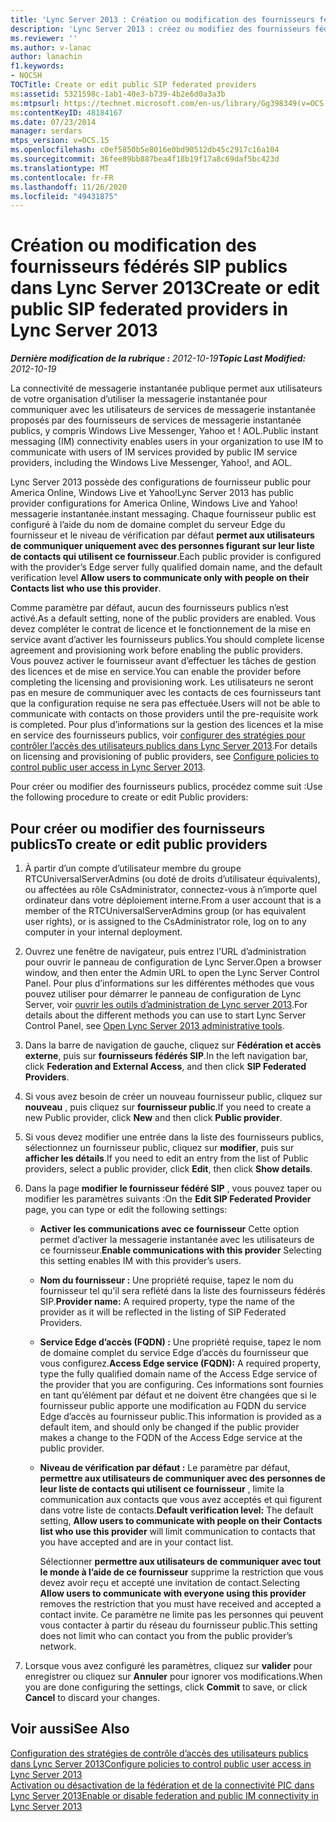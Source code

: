```yaml
---
title: 'Lync Server 2013 : Création ou modification des fournisseurs fédérés SIP publics'
description: 'Lync Server 2013 : créez ou modifiez des fournisseurs fédérés SIP publics.'
ms.reviewer: ''
ms.author: v-lanac
author: lanachin
f1.keywords:
- NOCSH
TOCTitle: Create or edit public SIP federated providers
ms:assetid: 5321598c-1ab1-40e3-b739-4b2e6d0a3a3b
ms:mtpsurl: https://technet.microsoft.com/en-us/library/Gg398349(v=OCS.15)
ms:contentKeyID: 48184167
ms.date: 07/23/2014
manager: serdars
mtps_version: v=OCS.15
ms.openlocfilehash: c0ef5850b5e8016e0bd90512db45c2917c16a104
ms.sourcegitcommit: 36fee89bb887bea4f18b19f17a8c69daf5bc423d
ms.translationtype: MT
ms.contentlocale: fr-FR
ms.lasthandoff: 11/26/2020
ms.locfileid: "49431875"
---
```

# <a name="create-or-edit-public-sip-federated-providers-in-lync-server-2013"></a><span data-ttu-id="3ed74-103">Création ou modification des fournisseurs fédérés SIP publics dans Lync Server 2013</span><span class="sxs-lookup"><span data-stu-id="3ed74-103">Create or edit public SIP federated providers in Lync Server 2013</span></span>

<div data-xmlns="http://www.w3.org/1999/xhtml">

<div class="topic" data-xmlns="http://www.w3.org/1999/xhtml" data-msxsl="urn:schemas-microsoft-com:xslt" data-cs="https://msdn.microsoft.com/">

<div data-asp="https://msdn2.microsoft.com/asp">



</div>

<div id="mainSection">

<div id="mainBody"><span data-ttu-id="3ed74-104">

<span> </span></span><span class="sxs-lookup"><span data-stu-id="3ed74-104">

<span> </span></span></span>

<span data-ttu-id="3ed74-105">_**Dernière modification de la rubrique :** 2012-10-19_</span><span class="sxs-lookup"><span data-stu-id="3ed74-105">_**Topic Last Modified:** 2012-10-19_</span></span>

<span data-ttu-id="3ed74-106">La connectivité de messagerie instantanée publique permet aux utilisateurs de votre organisation d’utiliser la messagerie instantanée pour communiquer avec les utilisateurs de services de messagerie instantanée proposés par des fournisseurs de services de messagerie instantanée publics, y compris Windows Live Messenger, Yahoo et \! AOL.</span><span class="sxs-lookup"><span data-stu-id="3ed74-106">Public instant messaging (IM) connectivity enables users in your organization to use IM to communicate with users of IM services provided by public IM service providers, including the Windows Live Messenger, Yahoo\!, and AOL.</span></span>

<span data-ttu-id="3ed74-107">Lync Server 2013 possède des configurations de fournisseur public pour America Online, Windows Live et Yahoo\!</span><span class="sxs-lookup"><span data-stu-id="3ed74-107">Lync Server 2013 has public provider configurations for America Online, Windows Live and Yahoo\!</span></span> <span data-ttu-id="3ed74-108">messagerie instantanée.</span><span class="sxs-lookup"><span data-stu-id="3ed74-108">instant messaging.</span></span> <span data-ttu-id="3ed74-109">Chaque fournisseur public est configuré à l’aide du nom de domaine complet du serveur Edge du fournisseur et le niveau de vérification par défaut **permet aux utilisateurs de communiquer uniquement avec des personnes figurant sur leur liste de contacts qui utilisent ce fournisseur**.</span><span class="sxs-lookup"><span data-stu-id="3ed74-109">Each public provider is configured with the provider’s Edge server fully qualified domain name, and the default verification level **Allow users to communicate only with people on their Contacts list who use this provider**.</span></span>

<span data-ttu-id="3ed74-110">Comme paramètre par défaut, aucun des fournisseurs publics n’est activé.</span><span class="sxs-lookup"><span data-stu-id="3ed74-110">As a default setting, none of the public providers are enabled.</span></span> <span data-ttu-id="3ed74-111">Vous devez compléter le contrat de licence et le fonctionnement de la mise en service avant d’activer les fournisseurs publics.</span><span class="sxs-lookup"><span data-stu-id="3ed74-111">You should complete license agreement and provisioning work before enabling the public providers.</span></span> <span data-ttu-id="3ed74-112">Vous pouvez activer le fournisseur avant d’effectuer les tâches de gestion des licences et de mise en service.</span><span class="sxs-lookup"><span data-stu-id="3ed74-112">You can enable the provider before completing the licensing and provisioning work.</span></span> <span data-ttu-id="3ed74-113">Les utilisateurs ne seront pas en mesure de communiquer avec les contacts de ces fournisseurs tant que la configuration requise ne sera pas effectuée.</span><span class="sxs-lookup"><span data-stu-id="3ed74-113">Users will not be able to communicate with contacts on those providers until the pre-requisite work is completed.</span></span> <span data-ttu-id="3ed74-114">Pour plus d’informations sur la gestion des licences et la mise en service des fournisseurs publics, voir [configurer des stratégies pour contrôler l’accès des utilisateurs publics dans Lync Server 2013](lync-server-2013-configure-policies-to-control-public-user-access.md).</span><span class="sxs-lookup"><span data-stu-id="3ed74-114">For details on licensing and provisioning of public providers, see [Configure policies to control public user access in Lync Server 2013](lync-server-2013-configure-policies-to-control-public-user-access.md).</span></span>

<span data-ttu-id="3ed74-115">Pour créer ou modifier des fournisseurs publics, procédez comme suit :</span><span class="sxs-lookup"><span data-stu-id="3ed74-115">Use the following procedure to create or edit Public providers:</span></span>

<div>

## <a name="to-create-or-edit-public-providers"></a><span data-ttu-id="3ed74-116">Pour créer ou modifier des fournisseurs publics</span><span class="sxs-lookup"><span data-stu-id="3ed74-116">To create or edit public providers</span></span>

1.  <span data-ttu-id="3ed74-117">À partir d’un compte d’utilisateur membre du groupe RTCUniversalServerAdmins (ou doté de droits d’utilisateur équivalents), ou affectées au rôle CsAdministrator, connectez-vous à n’importe quel ordinateur dans votre déploiement interne.</span><span class="sxs-lookup"><span data-stu-id="3ed74-117">From a user account that is a member of the RTCUniversalServerAdmins group (or has equivalent user rights), or is assigned to the CsAdministrator role, log on to any computer in your internal deployment.</span></span>

2.  <span data-ttu-id="3ed74-118">Ouvrez une fenêtre de navigateur, puis entrez l’URL d’administration pour ouvrir le panneau de configuration de Lync Server.</span><span class="sxs-lookup"><span data-stu-id="3ed74-118">Open a browser window, and then enter the Admin URL to open the Lync Server Control Panel.</span></span> <span data-ttu-id="3ed74-119">Pour plus d’informations sur les différentes méthodes que vous pouvez utiliser pour démarrer le panneau de configuration de Lync Server, voir [ouvrir les outils d’administration de Lync server 2013](lync-server-2013-open-lync-server-administrative-tools.md).</span><span class="sxs-lookup"><span data-stu-id="3ed74-119">For details about the different methods you can use to start Lync Server Control Panel, see [Open Lync Server 2013 administrative tools](lync-server-2013-open-lync-server-administrative-tools.md).</span></span>

3.  <span data-ttu-id="3ed74-120">Dans la barre de navigation de gauche, cliquez sur **Fédération et accès externe**, puis sur **fournisseurs fédérés SIP**.</span><span class="sxs-lookup"><span data-stu-id="3ed74-120">In the left navigation bar, click **Federation and External Access**, and then click **SIP Federated Providers**.</span></span>

4.  <span data-ttu-id="3ed74-121">Si vous avez besoin de créer un nouveau fournisseur public, cliquez sur **nouveau** , puis cliquez sur **fournisseur public**.</span><span class="sxs-lookup"><span data-stu-id="3ed74-121">If you need to create a new Public provider, click **New** and then click **Public provider**.</span></span>

5.  <span data-ttu-id="3ed74-122">Si vous devez modifier une entrée dans la liste des fournisseurs publics, sélectionnez un fournisseur public, cliquez sur **modifier**, puis sur **afficher les détails**.</span><span class="sxs-lookup"><span data-stu-id="3ed74-122">If you need to edit an entry from the list of Public providers, select a public provider, click **Edit**, then click **Show details**.</span></span>

6.  <span data-ttu-id="3ed74-123">Dans la page **modifier le fournisseur fédéré SIP** , vous pouvez taper ou modifier les paramètres suivants :</span><span class="sxs-lookup"><span data-stu-id="3ed74-123">On the **Edit SIP Federated Provider** page, you can type or edit the following settings:</span></span>
    
      - <span data-ttu-id="3ed74-124">**Activer les communications avec ce fournisseur**   Cette option permet d’activer la messagerie instantanée avec les utilisateurs de ce fournisseur.</span><span class="sxs-lookup"><span data-stu-id="3ed74-124">**Enable communications with this provider**   Selecting this setting enables IM with this provider’s users.</span></span>
    
      - <span data-ttu-id="3ed74-125">**Nom du fournisseur :**   Une propriété requise, tapez le nom du fournisseur tel qu’il sera reflété dans la liste des fournisseurs fédérés SIP.</span><span class="sxs-lookup"><span data-stu-id="3ed74-125">**Provider name:**   A required property, type the name of the provider as it will be reflected in the listing of SIP Federated Providers.</span></span>
    
      - <span data-ttu-id="3ed74-126">**Service Edge d’accès (FQDN) :**   Une propriété requise, tapez le nom de domaine complet du service Edge d’accès du fournisseur que vous configurez.</span><span class="sxs-lookup"><span data-stu-id="3ed74-126">**Access Edge service (FQDN):**   A required property, type the fully qualified domain name of the Access Edge service of the provider that you are configuring.</span></span> <span data-ttu-id="3ed74-127">Ces informations sont fournies en tant qu’élément par défaut et ne doivent être changées que si le fournisseur public apporte une modification au FQDN du service Edge d’accès au fournisseur public.</span><span class="sxs-lookup"><span data-stu-id="3ed74-127">This information is provided as a default item, and should only be changed if the public provider makes a change to the FQDN of the Access Edge service at the public provider.</span></span>
    
      - <span data-ttu-id="3ed74-128">**Niveau de vérification par défaut :**   Le paramètre par défaut, **permettre aux utilisateurs de communiquer avec des personnes de leur liste de contacts qui utilisent ce fournisseur** , limite la communication aux contacts que vous avez acceptés et qui figurent dans votre liste de contacts.</span><span class="sxs-lookup"><span data-stu-id="3ed74-128">**Default verification level:**   The default setting, **Allow users to communicate with people on their Contacts list who use this provider** will limit communication to contacts that you have accepted and are in your contact list.</span></span>
        
        <span data-ttu-id="3ed74-129">Sélectionner **permettre aux utilisateurs de communiquer avec tout le monde à l’aide de ce fournisseur** supprime la restriction que vous devez avoir reçu et accepté une invitation de contact.</span><span class="sxs-lookup"><span data-stu-id="3ed74-129">Selecting **Allow users to communicate with everyone using this provider** removes the restriction that you must have received and accepted a contact invite.</span></span> <span data-ttu-id="3ed74-130">Ce paramètre ne limite pas les personnes qui peuvent vous contacter à partir du réseau du fournisseur public.</span><span class="sxs-lookup"><span data-stu-id="3ed74-130">This setting does not limit who can contact you from the public provider’s network.</span></span>

7.  <span data-ttu-id="3ed74-131">Lorsque vous avez configuré les paramètres, cliquez sur **valider** pour enregistrer ou cliquez sur **Annuler** pour ignorer vos modifications.</span><span class="sxs-lookup"><span data-stu-id="3ed74-131">When you are done configuring the settings, click **Commit** to save, or click **Cancel** to discard your changes.</span></span>

</div>

<div>

## <a name="see-also"></a><span data-ttu-id="3ed74-132">Voir aussi</span><span class="sxs-lookup"><span data-stu-id="3ed74-132">See Also</span></span>


[<span data-ttu-id="3ed74-133">Configuration des stratégies de contrôle d’accès des utilisateurs publics dans Lync Server 2013</span><span class="sxs-lookup"><span data-stu-id="3ed74-133">Configure policies to control public user access in Lync Server 2013</span></span>](lync-server-2013-configure-policies-to-control-public-user-access.md)  
[<span data-ttu-id="3ed74-134">Activation ou désactivation de la fédération et de la connectivité PIC dans Lync Server 2013</span><span class="sxs-lookup"><span data-stu-id="3ed74-134">Enable or disable federation and public IM connectivity in Lync Server 2013</span></span>](lync-server-2013-enable-or-disable-federation-and-public-im-connectivity.md)  
  

<span data-ttu-id="3ed74-135"></div>

</div>

<span> </span>

</div>

</div>

</span><span class="sxs-lookup"><span data-stu-id="3ed74-135"></div>

</div>

<span> </span>

</div>

</div>

</span></span></div>

